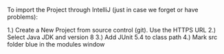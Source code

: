 To import the Project through IntelliJ (just in case we forget or have problems):

1.) Create a New Project from source control (git). Use the HTTPS URL
2.) Select Java JDK and version 8
3.) Add JUnit 5.4 to class path
4.) Mark src folder blue in the modules window